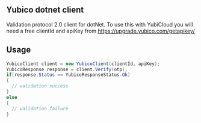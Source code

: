 Yubico dotnet client
--------------------

Validation protocol 2.0 client for dotNet.
To use this with YubiCloud you will need a free clientId and apiKey from https://upgrade.yubico.com/getapikey/

Usage
-----
```csharp
YubicoClient client = new YubicoClient(clientId, apiKey);
YubicoResponse response = client.Verify(otp);
if(response.Status == YubicoResponseStatus.Ok) 
{
  // validation success
} 
else 
{
  // validation failure
}
```
